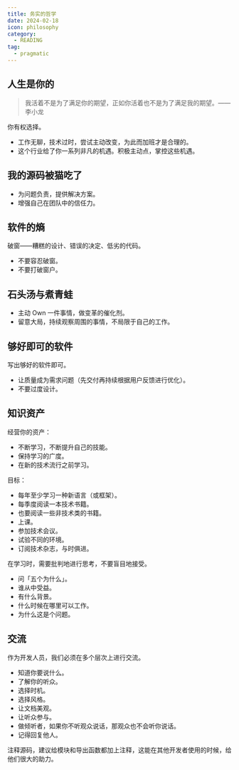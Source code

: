 ```yaml
---
title: 务实的哲学
date: 2024-02-18
icon: philosophy
category:
  - READING
tag:
  - pragmatic
---
```


## 人生是你的

> 我活着不是为了满足你的期望，正如你活着也不是为了满足我的期望。——李小龙

你有权选择。

- 工作无聊，技术过时，尝试主动改变，为此而加班才是合理的。
- 这个行业给了你一系列非凡的机遇。积极主动点，掌控这些机遇。

## 我的源码被猫吃了

- 为问题负责，提供解决方案。
- 增强自己在团队中的信任力。

## 软件的熵

破窗——糟糕的设计、错误的决定、低劣的代码。

- 不要容忍破窗。
- 不要打破窗户。

## 石头汤与煮青蛙

- 主动 Own 一件事情，做变革的催化剂。
- 留意大局，持续观察周围的事情，不局限于自己的工作。

## 够好即可的软件

写出够好的软件即可。

- 让质量成为需求问题（先交付再持续根据用户反馈进行优化）。
- 不要过度设计。

## 知识资产

经营你的资产：

- 不断学习，不断提升自己的技能。
- 保持学习的广度。
- 在新的技术流行之前学习。

目标：

- 每年至少学习一种新语言（或框架）。
- 每季度阅读一本技术书籍。
- 也要阅读一些非技术类的书籍。
- 上课。
- 参加技术会议。
- 试验不同的环境。
- 订阅技术杂志，与时俱进。

在学习时，需要批判地进行思考，不要盲目地接受。

- 问「五个为什么」。
- 谁从中受益。
- 有什么背景。
- 什么时候在哪里可以工作。
- 为什么这是个问题。

## 交流

作为开发人员，我们必须在多个层次上进行交流。

- 知道你要说什么。
- 了解你的听众。
- 选择时机。
- 选择风格。
- 让文档美观。
- 让听众参与。
- 做倾听者，如果你不听观众说话，那观众也不会听你说话。
- 记得回复他人。

注释源码，建议给模块和导出函数都加上注释，这能在其他开发者使用的时候，给他们很大的助力。
